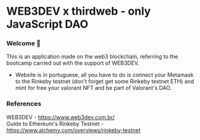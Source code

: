 # WEB3DEV x thirdweb - only JavaScript DAO

### **Welcome 👋**

This is an application made on the web3 blockchain, referring to the bootcamp carried out with the support of WEB3DEV.

- Website is in portuguese, all you have to do is connect your Metamask to the Rinkeby testnet (don't forget get some Rinkeby testnet ETH) and mint for free your valorant NFT and be part of Valorant's DAO.


### **References**
WEB3DEV - https://www.web3dev.com.br/ </br>
Guide to Ethereum's Rinkeby Testnet - https://www.alchemy.com/overviews/rinkeby-testnet

